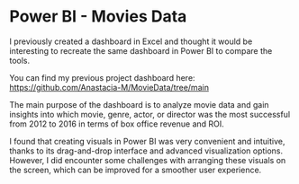 # Power BI - Movies Data

I previously created a dashboard in Excel and thought it would be interesting to recreate the same dashboard in Power BI to compare the tools.

You can find my previous project dashboard here: https://github.com/Anastacia-M/MovieData/tree/main 

The main purpose of the dashboard is to analyze movie data and gain insights into which movie, genre, actor, or director was the most successful from 2012 to 2016 in terms of box office revenue and ROI.

I found that creating visuals in Power BI was very convenient and intuitive, thanks to its drag-and-drop interface and advanced visualization options. However, I did encounter some challenges with arranging these visuals on the screen, which can be improved for a smoother user experience. 

